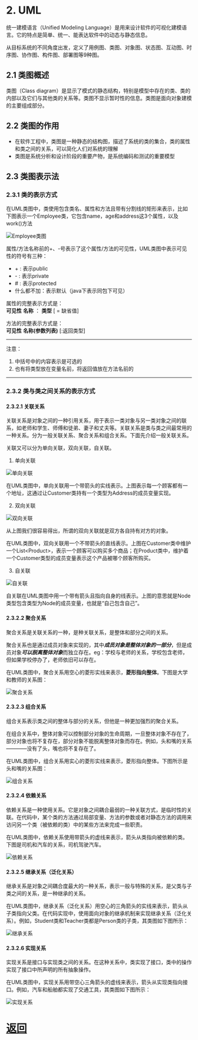 # 2. UML

统一建模语言（Unified Modeling Language）是用来设计软件的可视化建模语言。它的特点是简单、统一、能表达软件中的动态与静态信息。

从目标系统的不同角度出发，定义了用例图、类图、对象图、状态图、互动图、时序图、协作图、构件图、部署图等9种图。

## 2.1 类图概述

类图（Class diagram）是显示了模式的静态结构，特别是模型中存在的类、类的内部以及它们与其他类的关系等。类图不显示暂时性的信息。类图是面向对象建模的主要组成部分。

## 2.2 类图的作用

* 在软件工程中，类图是一种静态的结构图，描述了系统的类的集合，类的属性和类之间的关系，可以简化人们对系统的理解
* 类图是系统分析和设计阶段的重要产物，是系统编码和测试的重要模型

## 2.3 类图表示法

### 2.3.1 类的表示方式

在UML类图中，类使用包含类名、属性和方法且带有分割线的矩形来表示，比如下图表示一个Employee类，它包含name，age和address这3个属性，以及work()方法

![Employee类图](../img/第一章/Employee类图.png)

属性/方法名称前的+、-号表示了这个属性/方法的可见性，UML类图中表示可见性的符号有三种：

* \+ : 表示public
* \- : 表示private
* \# : 表示protected
* 什么都不加：表示默认（java下表示同包下可见）

属性的完整表示方式是：<br/> **可见性** **名称** ： **类型** [ = 缺省值]

方法的完整表示方式是：<br/> **可见性** **名称(参数列表)** [:返回类型]

***
注意：

1. 中括号中的内容表示是可选的
2. 也有将类型放在变量名前，将返回值放在方法名前的

***

### 2.3.2 类与类之间关系的表示方式

#### 2.3.2.1 关联关系

关联关系是对象之间的一种引用关系，用于表示一类对象与另一类对象之间的联系，如老师和学生、师傅和徒弟、妻子和丈夫等。关联关系是类与类之间最常用的一种关系。分为一般关联关系、聚合关系和组合关系。下面先介绍一般关联关系。

关联又可以分为单向关联，双向关联，自关联。

1. 单向关联

![单向关联](../img/第一章/单向关联.png)

在UML类图中，单向关联用一个带箭头的实线表示。上图表示每一个顾客都有一个地址，这通过让Customer类持有一个类型为Address的成员变量实现。

2. 双向关联

![双向关联](../img/第一章/双向关联.png)

从上图我们很容易得出，所谓的双向关联就是双方各自持有对方的对象。

在UML类图中，双向关联用一个不带箭头的直线表示。上图在Customer类中维护一个List\<Product>，表示一个顾客可以购买多个商品；在Product类中，维护着一个Customer类型的成员变量表示这个产品被哪个顾客所购买。

3. 自关联

![自关联](../img/第一章/自关联.png)

自关联在UML类图中用一个带有箭头且指向自身的线表示。上图的意思就是Node类型包含类型为Node的成员变量，也就是“自己包含自己”。

#### 2.3.2.2 聚合关系

聚合关系是关联关系的一种，是种关联关系，是整体和部分之间的关系。

聚合关系也是通过成员对象来实现的，其中***成员对象是整体对象的一部分***，但是成员对象***可以脱离整体对象***而独立存在。eg：学校与老师的关系，学校包含老师，但如果学校停办了，老师依旧可以存在。

在UML类图中，聚合关系用空心的菱形实线来表示，**菱形指向整体**。下图是大学和教师的关系图：

![聚合关系](../img/第一章/聚合关系.png)

#### 2.3.2.3 组合关系

组合关系表示类之间的整体与部分的关系，但他是一种更加强烈的聚合关系。

在组合关系中，整体对象可以控制部分对象的生命周期，一旦整体对象不存在了，部分对象也将不复存在，部分对象不能脱离整体对象而存在。例如，头和嘴的关系————没有了头，嘴也将不复存在了。

在UML类图中，组合关系用实心的菱形实线来表示，菱形指向整体。下图所示是头和嘴的关系图：

![组合关系](../img/第一章/组合关系.png)

#### 2.3.2.4 依赖关系

依赖关系是一种使用关系。它是对象之间耦合最弱的一种关联方式，是临时性的关联。在代码中，某个类的方法通过局部变量、方法的参数或者对静态方法的调用来访问另一个类（被依赖的类）中的某些方法来完成一些职责。

在UML类图中，依赖关系使用带箭头的虚线来表示，箭头从类指向被依赖的类。下图是司机和汽车的关系，司机驾驶汽车。

![依赖关系](../img/第一章/依赖关系.png)

#### 2.3.2.5 继承关系（泛化关系）

继承关系是对象之间耦合度最大的一种关系，表示一般与特殊的关系，是父类与子类之间的关系，是一种继承的关系。

在UML类图中，继承关系（泛化关系）用空心的三角箭头的实线来表示，箭头从子类指向父类。在代码实现中，使用面向对象的继承机制来实现继承关系（泛化关系）。例如，Student类和Teacher类都是Person类的子类，其类图如下图所示：

![继承关系](../img/第一章/继承关系.png)

#### 2.3.2.6 实现关系

实现关系是接口与实现类之间的关系。在这种关系中，类实现了接口，类中的操作实现了接口中所声明的所有抽象操作。

在UML类图中，实现关系用带空心三角箭头的虚线来表示，箭头从实现类指向接口。例如，汽车和船舶都实现了交通工具，其类图如下图所示：

![实现关系](../img/第一章/实现关系.png)

# [返回](./%E7%AC%AC%E4%B8%80%E7%AB%A0.md)
